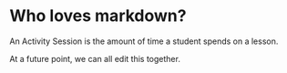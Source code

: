 # Who loves markdown?


An Activity Session is the amount of time a student spends on a lesson.


At a future point, we can all edit this together. 